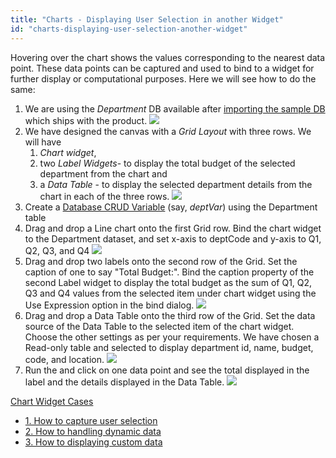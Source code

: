 ```yaml
---
title: "Charts - Displaying User Selection in another Widget"
id: "charts-displaying-user-selection-another-widget"
---
```


Hovering over the chart shows the values corresponding to the nearest data point. These data points can be captured and used to bind to a widget for further display or computational purposes. Here we will see how to do the same:

1. We are using the _Department_ DB available after [importing the sample DB](/learn/app-development/services/database-services/working-with-databases/) which ships with the product. [![](/learn/assets/db_apis_db.png)](/learn/assets/db_apis_db.png)
2. We have designed the canvas with a _Grid Layout_ with three rows. We will have
    1. _Chart widget_,
    2. two _Label Widgets_\- to display the total budget of the selected department from the chart and
    3. a _Data Table_ - to display the selected department details from the chart in each of the three rows. [![](/learn/assets/chart_sel_design.png)](/learn/assets/chart_sel_design.png)
3. Create a [Database CRUD Variable](/learn/assets/var_sel.png) (say, _deptVar_) using the Department table
4. Drag and drop a Line chart onto the first Grid row. Bind the chart widget to the Department dataset, and set x-axis to deptCode and y-axis to Q1, Q2, Q3, and Q4 [![](/learn/assets/chart_sel_chart.png)](/learn/assets/chart_sel_chart.png)
5. Drag and drop two labels onto the second row of the Grid. Set the caption of one to say "Total Budget:". Bind the caption property of the second Label widget to display the total budget as the sum of Q1, Q2, Q3 and Q4 values from the selected item under chart widget using the Use Expression option in the bind dialog. [![](/learn/assets/chart_sel_label.png)](/learn/assets/chart_sel_label.png)
6. Drag and drop a Data Table onto the third row of the Grid. Set the data source of the Data Table to the selected item of the chart widget. Choose the other settings as per your requirements. We have chosen a Read-only table and selected to display department id, name, budget, code, and location. [![](/learn/assets/chart_sel_dt.png)](/learn/assets/chart_sel_dt.png)
7. Run the and click on one data point and see the total displayed in the label and the details displayed in the Data Table. [![](/learn/assets/chart_sel_run.png)](/learn/assets/chart_sel_run.png)

[Chart Widget Cases](/learn/app-development/widgets/chart/chart-widget/#use-cases)

- [1\. How to capture user selection](/learn/how-tos/charts-displaying-user-selection-another-widget/)
- [2\. How to handling dynamic data](/learn/how-tos/charts-handling-dynamic-data/)
- [3\. How to displaying custom data](/learn/how-tos/charts-custom-data/)
